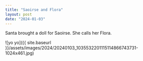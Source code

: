 ```yaml
---
title: "Saoirse and Flora"
layout: post
date: "2024-01-03"
---
```


Santa brought a doll for Saoirse. She calls her Flora.

![yo yo]({{ site.baseurl }}/assets/images/2024/20240103_1035532201115114866743731-1024x461.jpg)
